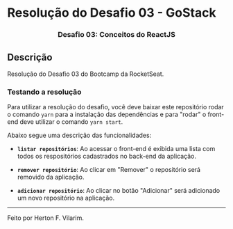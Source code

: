 # Resolução do Desafio 03 - GoStack

<h3 align="center">
  Desafio 03: Conceitos do ReactJS
</h3>

## Descrição

Resolução do Desafio 03 do Bootcamp da RocketSeat.

### Testando a resolução

Para utilizar a resolução do desafio, você deve baixar este repositório rodar o comando `yarn` para a instalação das dependências e para "rodar" o front-end deve utilizar o comando `yarn start`.

Abaixo segue uma descrição das funcionalidades:

- **`listar repositórios`**: Ao acessar o front-end é exibida uma lista com todos os respositórios cadastrados no back-end da aplicação.

- **`remover repositório`**: Ao clicar em "Remover" o repositório será removido da aplicação.

- **`adicionar repositório`**: Ao clicar no botão "Adicionar" será adicionado um novo repositório na aplicação.

---

Feito por Herton F. Vilarim.
